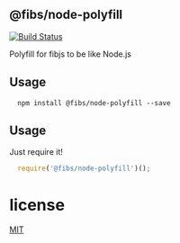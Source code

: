 ## @fibs/node-polyfill

[![Build Status](https://travis-ci.org/fibjs-modules/mkdirp.svg)](https://travis-ci.org/fibjs-modules/mkdirp)

Polyfill for fibjs to be like Node.js

## Usage

```
  npm install @fibs/node-polyfill --save
```

## Usage

Just require it!

```js
  require('@fibs/node-polyfill')();
```

# license

[MIT](LICENSE)
